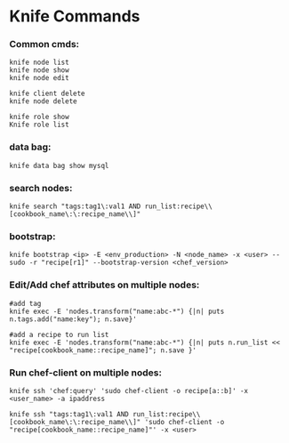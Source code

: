 # Knife Commands

### Common cmds:

    knife node list
    knife node show
    knife node edit
    
    knife client delete 
    knife node delete 
    
    knife role show
    Knife role list

### data bag:

    knife data bag show mysql

### search nodes:

    knife search "tags:tag1\:val1 AND run_list:recipe\\[cookbook_name\:\:recipe_name\\]"

### bootstrap:

    knife bootstrap <ip> -E <env_production> -N <node_name> -x <user> --sudo -r "recipe[r1]" --bootstrap-version <chef_version>

### Edit/Add chef attributes on multiple nodes:

    #add tag
    knife exec -E 'nodes.transform("name:abc-*") {|n| puts n.tags.add("name:key"); n.save}'
    
    #add a recipe to run list
    knife exec -E 'nodes.transform("name:abc-*") {|n| puts n.run_list << "recipe[cookbook_name::recipe_name]"; n.save }'

### Run chef-client on multiple nodes:

    knife ssh 'chef:query' 'sudo chef-client -o recipe[a::b]' -x <user_name> -a ipaddress
    
    knife ssh "tags:tag1\:val1 AND run_list:recipe\\[cookbook_name\:\:recipe_name\\]" 'sudo chef-client -o "recipe[cookbook_name::recipe_name]"' -x <user>
